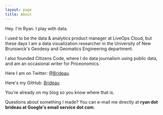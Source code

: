 ```yaml
---
layout: page
title: About
---
```


<p class="message">
  Hey. I'm Ryan. I play with data.
</p>
<p class="message">
  I used to be the data & analytics product manager at LiveOps Cloud, but these days I am a data visualization researcher in the University of New Brunswick's Geodesy and Geomatics Engineering department.
</p>
<p class="message">
  I also founded Citizens Code, where I do data journalism using public data, and am an occasional writer for Priceonomics.
</p>

Here I am on Twitter: [@Brideau](https://twitter.com/Brideau).

Here's my GitHub: [Brideau](https://github.com/brideau)

You're already on my blog so you know where that is.

Questions about something I made? You can e-mail me directly at **ryan dot brideau at Google's email service dot com**.
